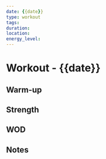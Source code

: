 ```yaml
---
date: {{date}}
type: workout
tags: 
duration:
location:
energy_level:
---
```


# Workout - {{date}}

## Warm-up


## Strength


## WOD


## Notes
